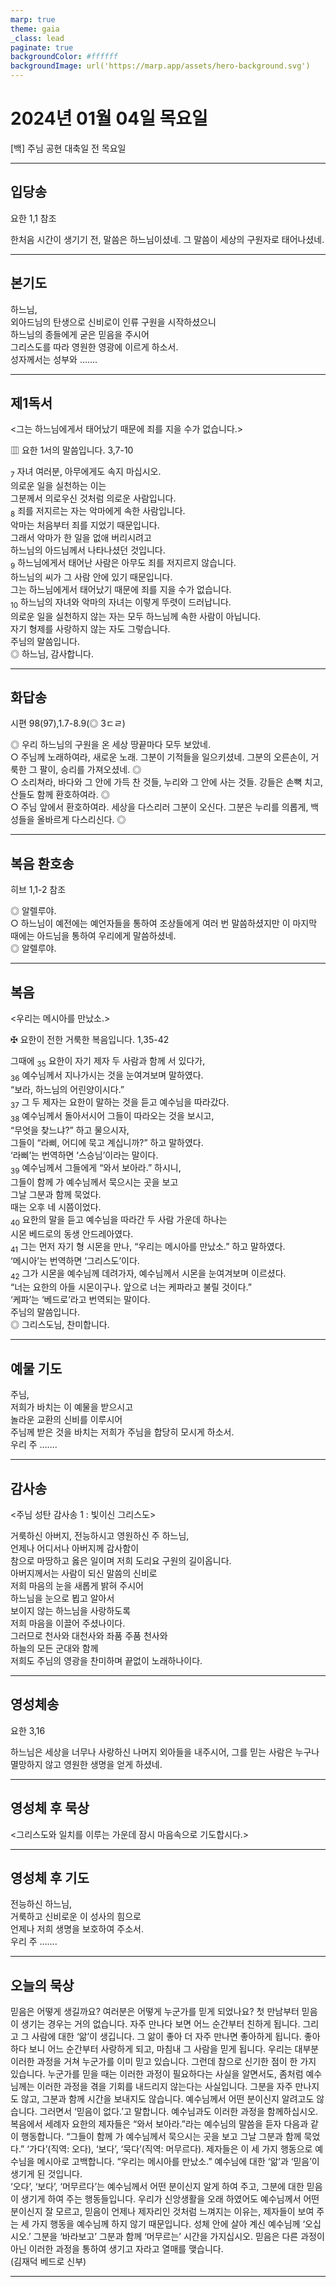 ```yaml
---
marp: true
theme: gaia
_class: lead
paginate: true
backgroundColor: #ffffff
backgroundImage: url('https://marp.app/assets/hero-background.svg')
---
```


# 2024년 01월 04일 목요일

[백] 주님 공현 대축일 전 목요일  




---

## 입당송

요한 1,1 참조

한처음 시간이 생기기 전, 말씀은 하느님이셨네. 그 말씀이 세상의 구원자로 태어나셨네.  
  


---

## 본기도

하느님,  
외아드님의 탄생으로 신비로이 인류 구원을 시작하셨으니  
하느님의 종들에게 굳은 믿음을 주시어  
그리스도를 따라 영원한 영광에 이르게 하소서.  
성자께서는 성부와 …….  
  


---

## 제1독서

<그는 하느님에게서 태어났기 때문에 죄를 지을 수가 없습니다.>

▥ 요한 1서의 말씀입니다. 3,7-10

<sub>7</sub> 자녀 여러분, 아무에게도 속지 마십시오.  
의로운 일을 실천하는 이는  
그분께서 의로우신 것처럼 의로운 사람입니다.  
<sub>8</sub> 죄를 저지르는 자는 악마에게 속한 사람입니다.  
악마는 처음부터 죄를 지었기 때문입니다.  
그래서 악마가 한 일을 없애 버리시려고  
하느님의 아드님께서 나타나셨던 것입니다.  
<sub>9</sub> 하느님에게서 태어난 사람은 아무도 죄를 저지르지 않습니다.  
하느님의 씨가 그 사람 안에 있기 때문입니다.  
그는 하느님에게서 태어났기 때문에 죄를 지을 수가 없습니다.  
<sub>10</sub> 하느님의 자녀와 악마의 자녀는 이렇게 뚜렷이 드러납니다.  
의로운 일을 실천하지 않는 자는 모두 하느님께 속한 사람이 아닙니다.  
자기 형제를 사랑하지 않는 자도 그렇습니다.  
주님의 말씀입니다.  
◎ 하느님, 감사합니다.  
  


---

## 화답송

시편 98(97),1.7-8.9(◎ 3ㄷㄹ)

◎ 우리 하느님의 구원을 온 세상 땅끝마다 모두 보았네.  
○ 주님께 노래하여라, 새로운 노래. 그분이 기적들을 일으키셨네. 그분의 오른손이, 거룩한 그 팔이, 승리를 가져오셨네. ◎  
○ 소리쳐라, 바다와 그 안에 가득 찬 것들, 누리와 그 안에 사는 것들. 강들은 손뼉 치고, 산들도 함께 환호하여라. ◎  
○ 주님 앞에서 환호하여라. 세상을 다스리러 그분이 오신다. 그분은 누리를 의롭게, 백성들을 올바르게 다스리신다. ◎  
  


---

## 복음 환호송

히브 1,1-2 참조

◎ 알렐루야.  
○ 하느님이 예전에는 예언자들을 통하여 조상들에게 여러 번 말씀하셨지만 이 마지막 때에는 아드님을 통하여 우리에게 말씀하셨네.  
◎ 알렐루야.  
  


---

## 복음

<우리는 메시아를 만났소.>

✠ 요한이 전한 거룩한 복음입니다. 1,35-42

그때에 <sub>35</sub> 요한이 자기 제자 두 사람과 함께 서 있다가,  
<sub>36</sub> 예수님께서 지나가시는 것을 눈여겨보며 말하였다.  
“보라, 하느님의 어린양이시다.”  
<sub>37</sub> 그 두 제자는 요한이 말하는 것을 듣고 예수님을 따라갔다.  
<sub>38</sub> 예수님께서 돌아서시어 그들이 따라오는 것을 보시고,  
“무엇을 찾느냐?” 하고 물으시자,  
그들이 “라삐, 어디에 묵고 계십니까?” 하고 말하였다.  
‘라삐’는 번역하면 ‘스승님’이라는 말이다.  
<sub>39</sub> 예수님께서 그들에게 “와서 보아라.” 하시니,  
그들이 함께 가 예수님께서 묵으시는 곳을 보고  
그날 그분과 함께 묵었다.  
때는 오후 네 시쯤이었다.  
<sub>40</sub> 요한의 말을 듣고 예수님을 따라간 두 사람 가운데 하나는  
시몬 베드로의 동생 안드레아였다.  
<sub>41</sub> 그는 먼저 자기 형 시몬을 만나, “우리는 메시아를 만났소.” 하고 말하였다.  
‘메시아’는 번역하면 ‘그리스도’이다.  
<sub>42</sub> 그가 시몬을 예수님께 데려가자, 예수님께서 시몬을 눈여겨보며 이르셨다.  
“너는 요한의 아들 시몬이구나. 앞으로 너는 케파라고 불릴 것이다.”  
‘케파’는 ‘베드로’라고 번역되는 말이다.  
주님의 말씀입니다.  
◎ 그리스도님, 찬미합니다.  
  


---

## 예물 기도

주님,  
저희가 바치는 이 예물을 받으시고  
놀라운 교환의 신비를 이루시어  
주님께 받은 것을 바치는 저희가 주님을 합당히 모시게 하소서.  
우리 주 …….  
  


---

## 감사송

<주님 성탄 감사송 1 : 빛이신 그리스도>

거룩하신 아버지, 전능하시고 영원하신 주 하느님,  
언제나 어디서나 아버지께 감사함이  
참으로 마땅하고 옳은 일이며 저희 도리요 구원의 길이옵니다.  
아버지께서는 사람이 되신 말씀의 신비로  
저희 마음의 눈을 새롭게 밝혀 주시어  
하느님을 눈으로 뵙고 알아서  
보이지 않는 하느님을 사랑하도록  
저희 마음을 이끌어 주셨나이다.  
그러므로 천사와 대천사와 좌품 주품 천사와  
하늘의 모든 군대와 함께  
저희도 주님의 영광을 찬미하며 끝없이 노래하나이다.  
  


---

## 영성체송

요한 3,16

하느님은 세상을 너무나 사랑하신 나머지 외아들을 내주시어, 그를 믿는 사람은 누구나 멸망하지 않고 영원한 생명을 얻게 하셨네.  
  


---

## 영성체 후 묵상

<그리스도와 일치를 이루는 가운데 잠시 마음속으로 기도합시다.>  


---

## 영성체 후 기도

전능하신 하느님,  
거룩하고 신비로운 이 성사의 힘으로  
언제나 저희 생명을 보호하여 주소서.  
우리 주 …….  
  


---

## 오늘의 묵상

믿음은 어떻게 생길까요? 여러분은 어떻게 누군가를 믿게 되었나요? 첫 만남부터 믿음이 생기는 경우는 거의 없습니다. 자주 만나다 보면 어느 순간부터 친하게 됩니다. 그리고 그 사람에 대한 ‘앎’이 생깁니다. 그 앎이 좋아 더 자주 만나면 좋아하게 됩니다. 좋아하다 보니 어느 순간부터 사랑하게 되고, 마침내 그 사람을 믿게 됩니다. 우리는 대부분 이러한 과정을 거쳐 누군가를 이미 믿고 있습니다. 그런데 참으로 신기한 점이 한 가지 있습니다. 누군가를 믿을 때는 이러한 과정이 필요하다는 사실을 알면서도, 좀처럼 예수님께는 이러한 과정을 겪을 기회를 내드리지 않는다는 사실입니다. 그분을 자주 만나지도 않고, 그분과 함께 시간을 보내지도 않습니다. 예수님께서 어떤 분이신지 알려고도 않습니다. 그러면서 ‘믿음이 없다.’고 말합니다. 예수님과도 이러한 과정을 함께하십시오.  
복음에서 세례자 요한의 제자들은 “와서 보아라.”라는 예수님의 말씀을 듣자 다음과 같이 행동합니다. “그들이 함께 가 예수님께서 묵으시는 곳을 보고 그날 그분과 함께 묵었다.” ‘가다’(직역: 오다), ‘보다’, ‘묵다’(직역: 머무르다). 제자들은 이 세 가지 행동으로 예수님을 메시아로 고백합니다. “우리는 메시아를 만났소.” 예수님에 대한 ‘앎’과 ‘믿음’이 생기게 된 것입니다.  
‘오다’, ‘보다’, ‘머무르다’는 예수님께서 어떤 분이신지 알게 하여 주고, 그분에 대한 믿음이 생기게 하여 주는 행동들입니다. 우리가 신앙생활을 오래 하였어도 예수님께서 어떤 분이신지 잘 모르고, 믿음이 언제나 제자리인 것처럼 느껴지는 이유는, 제자들이 보여 주는 세 가지 행동을 예수님께 하지 않기 때문입니다. 성체 안에 살아 계신 예수님께 ‘오십시오.’ 그분을 ‘바라보고’ 그분과 함께 ‘머무르는’ 시간을 가지십시오. 믿음은 다른 과정이 아닌 이러한 과정을 통하여 생기고 자라고 열매를 맺습니다.  
(김재덕 베드로 신부)  


---